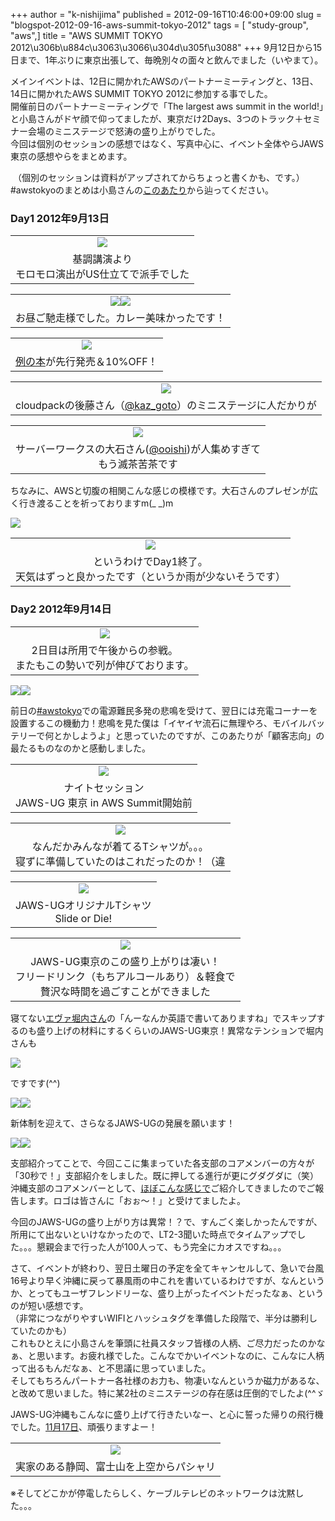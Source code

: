 +++
author = "k-nishijima"
published = 2012-09-16T10:46:00+09:00
slug = "blogspot-2012-09-16-aws-summit-tokyo-2012"
tags = [ "study-group", "aws",]
title = "AWS SUMMIT TOKYO 2012\u306b\u884c\u3063\u3066\u304d\u305f\u3088"
+++
9月12日から15日まで、1年ぶりに東京出張して、毎晩別々の面々と飲んでました（いやまて）。  
  
メインイベントは、12日に開かれたAWSのパートナーミーティングと、13日、14日に開かれたAWS
SUMMIT TOKYO 2012に参加する事でした。  
開催前日のパートナーミーティングで「The largest aws summit in the
world!」と小島さんがドヤ顔で仰ってましたが、東京だけ2Days、3つのトラック＋セミナー会場のミニステージで怒涛の盛り上がりでした。  
今回は個別のセッションの感想ではなく、写真中心に、イベント全体やらJAWS東京の感想やらをまとめます。  

 （個別のセッションは資料がアップされてからちょっと書くかも、です。）  
\#awstokyoのまとめは小島さんの[このあたり](https://twitter.com/hide69oz/status/246776302143680512)から辿ってください。  
<span id="more"></span>

### Day1 2012年9月13日

<table>
<tbody>
<tr class="odd">
<td style="text-align: center;"><a href="../images/blogspot-2012-09-16-aws-summit-tokyo-2012-2012-09-13+10.52.42.JPG"><img src="../images/thumbnails/blogspot-2012-09-16-aws-summit-tokyo-2012-2012-09-13+10.52.42.JPG" /></a></td>
</tr>
<tr class="even">
<td style="text-align: center;">基調講演より<br />
モロモロ演出がUS仕立てで派手でした</td>
</tr>
</tbody>
</table>

<table>
<tbody>
<tr class="odd">
<td style="text-align: center;"><a href="../images/blogspot-2012-09-16-aws-summit-tokyo-2012-2012-09-13+12.23.10.JPG"><img src="../images/thumbnails/blogspot-2012-09-16-aws-summit-tokyo-2012-2012-09-13+12.23.10.JPG" /></a><a href="../images/blogspot-2012-09-16-aws-summit-tokyo-2012-2012-09-13+12.21.56.JPG"><img src="../images/thumbnails/blogspot-2012-09-16-aws-summit-tokyo-2012-2012-09-13+12.21.56.JPG" /></a></td>
</tr>
<tr class="even">
<td style="text-align: center;">お昼ご馳走様でした。カレー美味かったです！</td>
</tr>
</tbody>
</table>

<table>
<tbody>
<tr class="odd">
<td style="text-align: center;"><img src="../images/blogspot-2012-09-16-aws-summit-tokyo-2012-2012-09-13+13.16.41.jpg" /></td>
</tr>
<tr class="even">
<td style="text-align: center;"><a href="http://www.amazon.co.jp/gp/product/4873115817?ie=UTF8&amp;camp=1207&amp;creative=8411&amp;creativeASIN=4873115817&amp;linkCode=shr&amp;tag=westisland-22&amp;qid=1347754799&amp;ref_=sr_1_1&amp;s=books&amp;sr=1-1">例の本</a>が先行発売＆10%OFF！</td>
</tr>
</tbody>
</table>

[](http://2.bp.blogspot.com/-EERuxl2NqqQ/UFUX-dVTQiI/AAAAAAAAJgQ/SL34SOVMzp8/s1600/2012-09-13+13.16.41.jpg)  

[](http://2.bp.blogspot.com/-EERuxl2NqqQ/UFUX-dVTQiI/AAAAAAAAJgQ/SL34SOVMzp8/s1600/2012-09-13+13.16.41.jpg)  
  

<table>
<tbody>
<tr class="odd">
<td style="text-align: center;"><a href="../images/blogspot-2012-09-16-aws-summit-tokyo-2012-2012-09-13+14.21.59.JPG"><img src="../images/thumbnails/blogspot-2012-09-16-aws-summit-tokyo-2012-2012-09-13+14.21.59.JPG" /></a></td>
</tr>
<tr class="even">
<td style="text-align: center;">cloudpackの後藤さん（<a href="https://twitter.com/kaz_goto">@kaz_goto</a>）のミニステージに人だかりが</td>
</tr>
</tbody>
</table>

<table>
<tbody>
<tr class="odd">
<td style="text-align: center;"><a href="../images/blogspot-2012-09-16-aws-summit-tokyo-2012-2012-09-13+16.19.39.JPG"><img src="../images/thumbnails/blogspot-2012-09-16-aws-summit-tokyo-2012-2012-09-13+16.19.39.JPG" /></a></td>
</tr>
<tr class="even">
<td style="text-align: center;">サーバーワークスの大石さん(<a href="https://twitter.com/ooishi">@ooishi</a>)が人集めすぎて<br />
もう滅茶苦茶です</td>
</tr>
</tbody>
</table>

ちなみに、AWSと切腹の相関こんな感じの模様です。大石さんのプレゼンが広く行き渡ることを祈っておりますm(\_
\_)m  

[![](../images/thumbnails/blogspot-2012-09-16-aws-summit-tokyo-2012-2012-09-16+09.27.09.png)](../images/blogspot-2012-09-16-aws-summit-tokyo-2012-2012-09-16+09.27.09.png)

  
  

<table>
<tbody>
<tr class="odd">
<td style="text-align: center;"><a href="../images/blogspot-2012-09-16-aws-summit-tokyo-2012-2012-09-13+18.04.48.JPG"><img src="../images/thumbnails/blogspot-2012-09-16-aws-summit-tokyo-2012-2012-09-13+18.04.48.JPG" /></a></td>
</tr>
<tr class="even">
<td style="text-align: center;">というわけでDay1終了。<br />
天気はずっと良かったです（というか雨が少ないそうです）</td>
</tr>
</tbody>
</table>

### Day2 2012年9月14日

<table>
<tbody>
<tr class="odd">
<td style="text-align: center;"><a href="../images/blogspot-2012-09-16-aws-summit-tokyo-2012-2012-09-14+14.25.25.JPG"><img src="../images/thumbnails/blogspot-2012-09-16-aws-summit-tokyo-2012-2012-09-14+14.25.25.JPG" /></a></td>
</tr>
<tr class="even">
<td style="text-align: center;">2日目は所用で午後からの参戦。<br />
またもこの勢いで列が伸びております。</td>
</tr>
</tbody>
</table>

[![](../images/thumbnails/blogspot-2012-09-16-aws-summit-tokyo-2012-2012-09-14+14.25.39.JPG)](../images/blogspot-2012-09-16-aws-summit-tokyo-2012-2012-09-14+14.25.39.JPG)[![](../images/thumbnails/blogspot-2012-09-16-aws-summit-tokyo-2012-2012-09-14+15.13.14.JPG)](../images/blogspot-2012-09-16-aws-summit-tokyo-2012-2012-09-14+15.13.14.JPG)

前日の[\#awstokyo](https://twitter.com/i/#!/search/?q=%23awstokyo&src=typd)での電源難民多発の悲鳴を受けて、翌日には充電コーナーを設置するこの機動力！悲鳴を見た僕は「イヤイヤ流石に無理やろ、モバイルバッテリーで何とかしようよ」と思っていたのですが、このあたりが「顧客志向」の最たるものなのかと感動しました。  
  

<table>
<tbody>
<tr class="odd">
<td style="text-align: center;"><a href="../images/blogspot-2012-09-16-aws-summit-tokyo-2012-2012-09-14+18.24.19.JPG"><img src="../images/thumbnails/blogspot-2012-09-16-aws-summit-tokyo-2012-2012-09-14+18.24.19.JPG" /></a></td>
</tr>
<tr class="even">
<td style="text-align: center;">ナイトセッション<br />
JAWS-UG 東京 in AWS Summit開始前</td>
</tr>
</tbody>
</table>

<table>
<tbody>
<tr class="odd">
<td style="text-align: center;"><a href="../images/blogspot-2012-09-16-aws-summit-tokyo-2012-2012-09-14+18.26.32.JPG"><img src="../images/thumbnails/blogspot-2012-09-16-aws-summit-tokyo-2012-2012-09-14+18.26.32.JPG" /></a></td>
</tr>
<tr class="even">
<td style="text-align: center;">なんだかみんなが着てるTシャツが。。。<br />
寝ずに準備していたのはこれだったのか！（違</td>
</tr>
</tbody>
</table>

<table>
<tbody>
<tr class="odd">
<td style="text-align: center;"><a href="../images/blogspot-2012-09-16-aws-summit-tokyo-2012-2012-09-14+18.30.24.jpg"><img src="../images/thumbnails/blogspot-2012-09-16-aws-summit-tokyo-2012-2012-09-14+18.30.24.jpg" /></a></td>
</tr>
<tr class="even">
<td style="text-align: center;">JAWS-UGオリジナルTシャツ<br />
Slide or Die!</td>
</tr>
</tbody>
</table>

<table>
<tbody>
<tr class="odd">
<td style="text-align: center;"><a href="../images/blogspot-2012-09-16-aws-summit-tokyo-2012-2012-09-14+18.37.30.JPG"><img src="../images/thumbnails/blogspot-2012-09-16-aws-summit-tokyo-2012-2012-09-14+18.37.30.JPG" /></a></td>
</tr>
<tr class="even">
<td style="text-align: center;">JAWS-UG東京のこの盛り上がりは凄い！<br />
フリードリンク（もちアルコールあり）＆軽食で<br />
贅沢な時間を過ごすことができました</td>
</tr>
</tbody>
</table>

寝てない[エヴァ堀内さん](https://twitter.com/horiuchi)の「んーなんか英語で書いてありますね」でスキップするのも盛り上げの材料にするくらいのJAWS-UG東京！異常なテンションで堀内さんも  

[![](../images/thumbnails/blogspot-2012-09-16-aws-summit-tokyo-2012-2012-09-16+10.37.52.png)](../images/blogspot-2012-09-16-aws-summit-tokyo-2012-2012-09-16+10.37.52.png)

  
ですです(^^)  
  

[![](../images/thumbnails/blogspot-2012-09-16-aws-summit-tokyo-2012-2012-09-14+18.38.39.JPG)](../images/blogspot-2012-09-16-aws-summit-tokyo-2012-2012-09-14+18.38.39.JPG)[![](../images/thumbnails/blogspot-2012-09-16-aws-summit-tokyo-2012-2012-09-14+18.45.03.JPG)](../images/blogspot-2012-09-16-aws-summit-tokyo-2012-2012-09-14+18.45.03.JPG)

新体制を迎えて、さらなるJAWS-UGの発展を願います！

  

[![](../images/thumbnails/blogspot-2012-09-16-aws-summit-tokyo-2012-2012-09-14+18.52.57.JPG)](../images/blogspot-2012-09-16-aws-summit-tokyo-2012-2012-09-14+18.52.57.JPG)[![](../images/thumbnails/blogspot-2012-09-16-aws-summit-tokyo-2012-2012-09-14+18.52.12.JPG)](../images/blogspot-2012-09-16-aws-summit-tokyo-2012-2012-09-14+18.52.12.JPG)

支部紹介ってことで、今回ここに集まっていた各支部のコアメンバーの方々が「30秒で！」支部紹介をしました。既に押してる進行が更にグダグダに（笑）  
沖縄支部のコアメンバーとして、[ほぼこんな感じで](https://docs.google.com/presentation/d/1xeXCVARCXnlxvu0KD2bLSsFfm9wiFPEEgEJgCP7Uzl0/edit)ご紹介してきましたのでご報告します。ロゴは皆さんに「おぉ～！」と受けてましたよ。  
  
今回のJAWS-UGの盛り上がり方は異常！？で、すんごく楽しかったんですが、所用にて出ないといけなかったので、LT2-3聞いた時点でタイムアップでした。。。懇親会まで行った人が100人って、もう完全にカオスですね。。。  
  
さて、イベントが終わり、翌日土曜日の予定を全てキャンセルして、急いで台風16号より早く沖縄に戻って暴風雨の中これを書いているわけですが、なんというか、とってもユーザフレンドリーな、盛り上がったイベントだったなぁ、というのが短い感想です。  
（非常につながりやすいWIFIとハッシュタグを準備した段階で、半分は勝利していたのかも）  
これもひとえに小島さんを筆頭に社員スタッフ皆様の人柄、ご尽力だったのかなぁ、と思います。お疲れ様でした。こんなでかいイベントなのに、こんなに人柄って出るもんだなぁ、と不思議に思っていました。  
そしてもちろんパートナー各社様のお力も、物凄いなんというか磁力があるな、と改めて思いました。特に某2社のミニステージの存在感は圧倒的でしたよ(^^ゞ  
  
JAWS-UG沖縄もこんなに盛り上げて行きたいなー、と心に誓った帰りの飛行機でした。[11月17日](http://jaws-ug.jp/cffytx/hv4cis/rcavsf)、頑張りますよー！  

<table>
<tbody>
<tr class="odd">
<td style="text-align: center;"><a href="../images/blogspot-2012-09-16-aws-summit-tokyo-2012-2012-09-15+08.27.08.JPG"><img src="../images/thumbnails/blogspot-2012-09-16-aws-summit-tokyo-2012-2012-09-15+08.27.08.JPG" /></a></td>
</tr>
<tr class="even">
<td style="text-align: center;">実家のある静岡、富士山を上空からパシャリ</td>
</tr>
</tbody>
</table>

※そしてどこかが停電したらしく、ケーブルテレビのネットワークは沈黙した。。。
